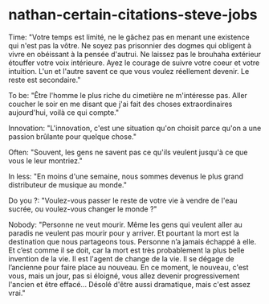 # nathan-certain-citations-steve-jobs

Time: "Votre temps est limité, ne le gâchez pas en menant une existence qui n'est pas la vôtre. Ne soyez pas prisonnier des dogmes qui obligent à vivre en obéissant à la pensée d'autrui. Ne laissez pas le brouhaha extérieur étouffer votre voix intérieure. Ayez le courage de suivre votre coeur et votre intuition. L'un et l'autre savent ce que vous voulez réellement devenir. Le reste est secondaire."

To be: "Être l'homme le plus riche du cimetière ne m'intéresse pas. Aller coucher le soir en me disant que j'ai fait des choses extraordinaires aujourd'hui, voilà ce qui compte."

Innovation: "L'innovation, c'est une situation qu'on choisit parce qu'on a une passion brûlante pour quelque chose."

Often: "Souvent, les gens ne savent pas ce qu'ils veulent jusqu'à ce que vous le leur montriez."

In less: "En moins d'une semaine, nous sommes devenus le plus grand distributeur de musique au monde."

Do you ?: "Voulez-vous passer le reste de votre vie à vendre de l'eau sucrée, ou voulez-vous changer le monde ?"

Nobody: "Personne ne veut mourir. Même les gens qui veulent aller au paradis ne veulent pas mourir pour y arriver. Et pourtant la mort est la destination que nous partageons tous. Personne n’a jamais échappé à elle. Et c’est comme il se doit, car la mort est très probablement la plus belle invention de la vie. Il est l'agent de change de la vie. Il se dégage de l’ancienne pour faire place au nouveau. En ce moment, le nouveau, c'est vous, mais un jour, pas si éloigné, vous allez devenir progressivement l'ancien et être effacé... Désolé d'être aussi dramatique, mais c'est assez vrai."
